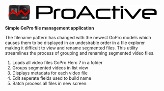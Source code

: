![ProActive](https://raw.githubusercontent.com/DesignedSimplicity/ProActive/master/ProActive/Images/logo.png)

**Simple GoPro file management application**

The filename pattern has changed with the newest GoPro models which causes them to be displayed in an undesirable order in a file explorer making it difficult to view and rename segmented files.
This utility streamlines the process of grouping and renaming segmented video files.

1. Loads all video files GoPro Hero 7 in a folder
1. Groups segmented videos in list view
1. Displays metadata for each video file
1. Edit seperate fields used to build name
1. Batch process all files in new screen